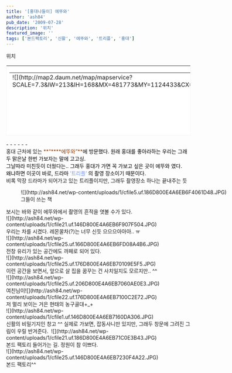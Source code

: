 ```yaml
---
title: '[홍대나들이] 에뚜와'
author: 'ash84'
pub_date: '2009-07-28'
description: '위치'
featured_image: ''
tags: ['본드팩토리', '신활', '에뚜와', '트리플', '홍대']
---
```



<div>  
</div>  
<div>위치 </div>  
<div>  
<table border="0" category="카페_detail" cellpadding="12" cellspacing="0" height="192" key="P809955" openpost="false" style="BORDER-RIGHT: #f3f3f3 1px solid; BORDER-TOP: #f3f3f3 1px solid; BORDER-LEFT: #f3f3f3 1px solid; LINE-HEIGHT: 16px! important; BORDER-BOTTOM: #f3f3f3 1px solid; BACKGROUND-COLOR: #ffffff" width="572">  
<tbody>  
<tr>  
<td style="PADDING-BOTTOM: 0px">  
<table border="0" cellpadding="0" cellspacing="0" width="100%">  
<tbody>  
<tr>  
<td rowspan="2" valign="top" width="213">![](http://map2.daum.net/map/mapservice?SCALE=7.3&IW=213&IH=168&MX=481773&MY=1124433&CX=481773&CY=1124433)</td>  
<td rowspan="2" width="10"></td>  
<td align="left" height="63" valign="top" width="325">[](http://local.daum.net/place/place_view.daum?place_id=P809955)</td></tr>  
<tr>  
<td valign="top">  
<table border="0" cellpadding="0" cellspacing="0" width="100%">  
<tbody>  
<tr>  
<th align="left" colspan="2" height="18" valign="top"><font style="FONT-WEIGHT: bold; FONT-SIZE: 12px; COLOR: #333333; FONT-FAMILY: 굴림,gulim,sans-serif">[**에뚜와**](http://local.daum.net/place/place_view.daum?place_id=P809955)</font></th></tr>  
<tr>  
<td align="left" height="18" valign="top" width="40"><font style="FONT-SIZE: 12px; COLOR: #999999; LINE-HEIGHT: 1.4; FONT-FAMILY: 굴림,gulim,sans-serif">주소</font></td>  
<td align="left" height="18" valign="top"><span style="DISPLAY: block; FLOAT: left; OVERFLOW: hidden; HEIGHT: 14px; TEXT-OVERFLOW: ellipsis"><font style="FONT-SIZE: 12px; COLOR: #333333; LINE-HEIGHT: 1.4; FONT-FAMILY: 굴림,gulim,sans-serif">서울 마포구 서교동 397-1</font></span></td></tr>  
<tr>  
<td align="left" height="36" valign="top" width="40"><font style="FONT-SIZE: 12px; COLOR: #999999; LINE-HEIGHT: 1.4; FONT-FAMILY: 굴림,gulim,sans-serif">설명</font></td>  
<td align="left" height="36" valign="top"><span style="DISPLAY: block; FLOAT: left; OVERFLOW: hidden; HEIGHT: 34px; TEXT-OVERFLOW: ellipsis"><font style="FONT-SIZE: 12px; COLOR: #333333; LINE-HEIGHT: 1.4; FONT-FAMILY: 굴림,gulim,sans-serif"></font></span></td></tr>  
<tr>  
<td align="left" colspan="2" valign="top">[상세보기](http://local.daum.net/place/place_view.daum?place_id=P809955)</td></tr></tbody></table></td></tr></tbody></table></td></tr></tbody></table><div>  
- - - - - -

  
</div>  
</div>  
<div>홍대 근처에 있는 <font class="Apple-style-span" color="#8c3c04">**“**</font><font class="Apple-style-span" color="#8c3c04">**에뚜와”**<font class="Apple-style-span" color="#000000">에 방문했다. 원래 홍대를 좋아라하는 우리는 그래두 맑은날 한번 가보자는 말에 고고싱. </font></font></div>  
<div><font class="Apple-style-span" color="#000000">  
</font></div>  
<div><font class="Apple-style-span" color="#000000">그날따라 미친듯이 더웠다는.. 그래두 홍대가 가면 꼭 가보고 싶은 곳이 에뚜와 였다. </font></div>  
<div><font class="Apple-style-span" color="#000000">  
</font></div>  
<div><font class="Apple-style-span" color="#000000">왜냐하면 이곳이 바로, 드라마 </font><font class="Apple-style-span" color="#7293fa">‘트리플’</font><font class="Apple-style-span" color="#000000"> 의 촬영 장소이기 때문이다. </font></div>  
<div>  
</div>  
<div>비록 막장 드라마가 되어가고 있는 트리플이지만, 그래두 촬영장소 하나는 끝내주는 듯 </div>  
<div>  
</div>  
<div>  
</div>  
<div>  
</div>  
<div>  
</div><figure class="wp-caption aligncenter" style="width: 640px">![](http://ash84.net/wp-content/uploads/1/cfile5.uf.186D800E4A6EB6F4061D48.JPG)<figcaption class="wp-caption-text">그들이 쓰는 책</figcaption></figure><div>  
</div>  
<div>보시는 바와 같이 에뚜와에서 촬영의 흔적을 엿볼 수가 있다. </div>  
<div>  
</div>  
<div>  
![](http://ash84.net/wp-content/uploads/1/cfile21.uf.146D800E4A6EB6F907F504.JPG)  
</div>  
<div>우리는 차를 시켰다. 레몬꿀차(?)는 너무 신듯 으으으아아아.. ㅠ</div>  
<div>  
</div>  
<div>  
![](http://ash84.net/wp-content/uploads/1/cfile25.uf.166D800E4A6EB6FD08A4B6.JPG)  
</div>  
<div>  
</div>  
<div>전창 유리가 있는 공간에도 까페로 되어 있다. </div>  
<div>  
![](http://ash84.net/wp-content/uploads/1/cfile25.uf.176D800E4A6EB70109E5F5.JPG)  
</div>  
<div>  
</div>  
<div>이런 공간을 보면서, 앞으로 살 집을 꿈꾸는 건 사치일지도 모르지만.. ^^ </div>  
<div>  
</div>  
<div>  
![](http://ash84.net/wp-content/uploads/1/cfile25.uf.206D800E4A6EB7060AE0E3.JPG)  
</div>  
<div>  
</div>  
<div>여친님이![](http://ash84.net/wp-content/uploads/1/cfile22.uf.176D800E4A6EB7100C2E72.JPG)

</div>  
<div>  
</div>  
<div>저 멀리 보이는 거은 현태의 농구골대+_+</div>  
<div>  
![](http://ash84.net/wp-content/uploads/1/cfile1.uf.146D800E4A6EB7160DA306.JPG)  
</div>  
<div>  
</div>  
<div>신활의 비밀기지인 창고 ^^ 실제로 가보면, 잡동사니만 있지만, 그래두 창문에 그려진 그림이 우릴 반겨준다.   
![](http://ash84.net/wp-content/uploads/1/cfile21.uf.186D800E4A6EB71C0E3B43.JPG)  
</div>  
<div>본드 팩토리 들어가는 길. 정원이 참 이쁘다. </div>  
<div>  
</div>  
<div>![](http://ash84.net/wp-content/uploads/1/cfile25.uf.146D800E4A6EB7230F4A22.JPG)  
</div>  
<div>본드 팩토리^^ </div>  
<div></div>

